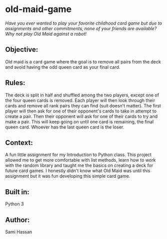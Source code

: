 
# old-maid-game
_Have you ever wanted to play your favorite childhood card game but due to assignments and other commitments, none of your friends are available? Why not play Old Maid against a robot!_


## **Objective:**

Old maid is a card game where the goal is to remove all pairs from the deck and avoid having the odd queen card as your final card. 


## **Rules:**

The deck is split in half and shuffled among the two players, except one of the four queen cards is removed. Each player will then look through their cards and remove all rank pairs they can find (suit doesn't matter). The first player will then ask for one of their opponent's cards to take in attempt to create a pair. Then their opponent will ask for one of their cards to try and make a pair. This will keep going on until one card is remaining, the final queen card. Whoever has the last queen card is the loser.


## **Context:**

A fun little assignment for my Introduction to Python class. This project allowed me to get more comfortable with list methods, learn how to work with the random library and taught me the basics on creating a deck for future card games. I honestly didn't know what Old Maid was until this assignment but it was fun developing this simple card game.


## **Built in:**

Python 3


## **Author:**

Sami Hassan


